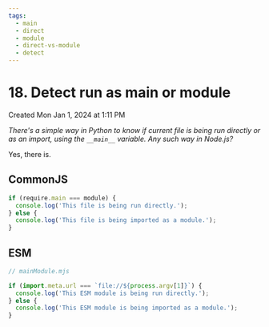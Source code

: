 ```yaml
---
tags:
  - main
  - direct
  - module
  - direct-vs-module
  - detect
---
```

# 18. Detect run as main or module
Created Mon Jan 1, 2024 at 1:11 PM

*There's a simple way in Python to know if current file is being run directly or as an import, using the `__main__` variable. Any such way in Node.js?*

Yes, there is.

## CommonJS
```js
if (require.main === module) {
  console.log('This file is being run directly.');
} else {
  console.log('This file is being imported as a module.');
}
```


## ESM
```js
// mainModule.mjs

if (import.meta.url === `file://${process.argv[1]}`) {
  console.log('This ESM module is being run directly.');
} else {
  console.log('This ESM module is being imported as a module.');
}
```